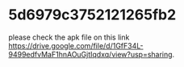 # 5d6979c3752121265fb2
please check the apk file on this link https://drive.google.com/file/d/1GfF34L-9499edfvMaF1hnAOuGjtIqdxq/view?usp=sharing.
